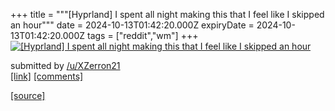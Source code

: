 +++
title = """[Hyprland] I spent all night making this that I feel like I skipped an hour"""
date = 2024-10-13T01:42:20.000Z
expiryDate = 2024-10-13T01:42:20.000Z
tags = ["reddit","wm"]
+++
[![[Hyprland] I spent all night making this that I feel like I skipped an hour](https://preview.redd.it/jm2n426chfud1.png?width=640&crop=smart&auto=webp&s=8b555a58aef61bed86d593569edc8fe6f0ef991f "[Hyprland] I spent all night making this that I feel like I skipped an hour")](https://www.reddit.com/r/unixporn/comments/1g2f261/hyprland_i_spent_all_night_making_this_that_i/)

submitted by [/u/XZerron21](https://www.reddit.com/user/XZerron21)  
[\[link\]](https://i.redd.it/jm2n426chfud1.png) [\[comments\]](https://www.reddit.com/r/unixporn/comments/1g2f261/hyprland_i_spent_all_night_making_this_that_i/)

[[source]](https://www.reddit.com/r/unixporn/comments/1g2f261/hyprland_i_spent_all_night_making_this_that_i/)
